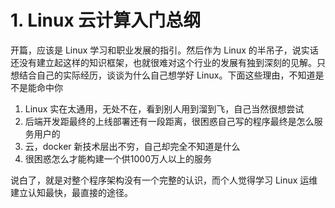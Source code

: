 # 1. Linux 云计算入门总纲
开篇，应该是 Linux 学习和职业发展的指引。然后作为 Linux 的半吊子，说实话还没有建立起这样的知识框架，也就很难对这个行业的发展有独到深刻的见解。只想结合自己的实际经历，谈谈为什么自己想学好 Linux。下面这些理由，不知道是不是能命中你

1. Linux 实在太通用，无处不在，看到别人用到溜到飞，自己当然很想尝试
2. 后端开发距最终的上线部署还有一段距离，很困惑自己写的程序最终是怎么服务用户的
3. 云，docker 新技术层出不穷，自己却完全不知道是什么
4. 很困惑怎么才能构建一个供1000万人以上的服务

说白了，就是对整个程序架构没有一个完整的认识，而个人觉得学习 Linux 运维建立认知最快，最直接的途径。
